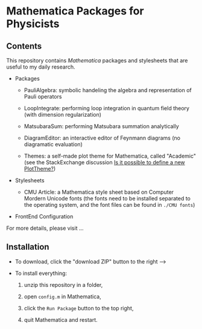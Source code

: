 # Mathematica Packages for Physicists

## Contents

This repository contains *Mathematica* packages and stylesheets that are useful to my daily research.

- Packages

  - PauliAlgebra: symbolic handeling the algebra and representation of Pauli operators
  
  - LoopIntegrate: performing loop integration in quantum field theory (with dimension regularization)
  
  - MatsubaraSum: performing Matsubara summation analytically
  
  - DiagramEditor: an interactive editor of Feynmann diagrams (no diagramatic evaluation)
  
  - Themes: a self-made plot theme for Mathematica, called "Academic" (see the StackExchange discussion [Is it possible to define a new PlotTheme?](https://mathematica.stackexchange.com/questions/54545/is-it-possible-to-define-a-new-plottheme)) 
  
- Stylesheets

  - CMU Article: a Mathematica style sheet based on Computer Mordern Unicode fonts (the fonts need to be installed separated to the operating system, and the font files can be found in `./CMU fonts`)
  
- FrontEnd Configuration

For more details, please visit ...

## Installation 

- To download, click the "download ZIP" button to the right -->

- To install everything:

  1. unzip this repository in a folder,

  2. open `config.m` in Mathematica,

  3. click the `Run Package` button to the top right,

  4. quit Mathematica and restart.

